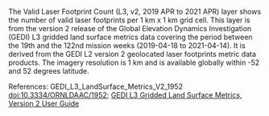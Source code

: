 The Valid Laser Footprint Count (L3, v2, 2019 APR to 2021 APR) layer shows the number of valid laser footprints per 1 km x 1 km grid cell. This layer is from the version 2 release of the Global Elevation Dynamics Investigation (GEDI) L3 gridded land surface metrics data covering the period between the 19th and the 122nd mission weeks (2019-04-18 to 2021-04-14). It is derived from the GEDI L2 version 2 geolocated laser footprints metric data products. The imagery resolution is 1 km and is available globally within -52 and 52 degrees latitude.

References: GEDI_L3_LandSurface_Metrics_V2_1952 [doi:10.3334/ORNLDAAC/1952](https://doi.org/10.3334/ORNLDAAC/1952); [GEDI L3 Gridded Land Surface Metrics, Version 2 User Guide](https://daac.ornl.gov/GEDI/guides/GEDI_L3_LandSurface_Metrics_V2.html)